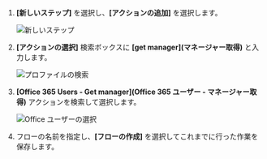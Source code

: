1. **[新しいステップ]** を選択し、**[アクションの追加]** を選択します。
   
    ![新しいステップ](media/modern-approvals/select-sharepoint-add-action.png)
2. **[アクションの選択]** 検索ボックスに **[get manager]\(マネージャー取得)** と入力します。
   
    ![プロファイルの検索](media/modern-approvals/search-for-profile.png)
3. **[Office 365 Users - Get manager]\(Office 365 ユーザー - マネージャー取得)** アクションを検索して選択します。
   
    ![Office ユーザーの選択](media/modern-approvals/select-my-profile.png)
4. フローの名前を指定し、**[フローの作成]** を選択してこれまでに行った作業を保存します。

